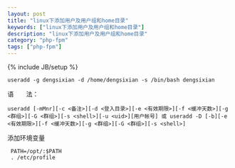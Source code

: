 ```yaml
---
layout: post
title: "linux下添加用户及用户组和home目录"
keywords: ["linux下添加用户及用户组和home目录"]
description: "linux下添加用户及用户组和home目录"
category: "php-fpm"
tags: ["php-fpm"]
---
```

{% include JB/setup %}


```
useradd -g dengsixian -d /home/dengsixian -s /bin/bash dengsixian
```

语　　法：

```
useradd [-mMnr][-c <备注>][-d <登入目录>][-e <有效期限>][-f <缓冲天数>][-g <群组>][-G <群组>][-s <shell>][-u <uid>][用户帐号] 或 useradd -D [-b][-e <有效期限>][-f <缓冲天数>][-g <群组>][-G <群组>][-s <shell>] 
```

添加环境变量

```
 PATH=/opt/:$PATH
 . /etc/profile
```